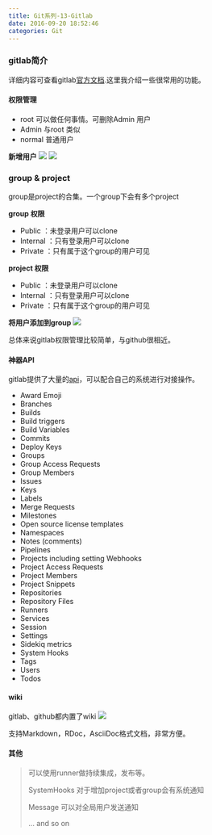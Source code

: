 ```yaml
---
title: Git系列-13-Gitlab
date: 2016-09-20 18:52:46
categories: Git
---
```

### gitlab简介

详细内容可查看gitlab[官方文档](https://doc.gitlab.cc/ce/).这里我介绍一些很常用的功能。

<!--more-->
#### 权限管理
- root 可以做任何事情。可删除Admin 用户
- Admin 与root 类似
- normal 普通用户

**新增用户**
![](https://cloud.githubusercontent.com/assets/3062921/18001935/d66f7534-6bb7-11e6-8f42-2979de244020.png)
![](https://cloud.githubusercontent.com/assets/3062921/18001937/d6ed8352-6bb7-11e6-8a44-47b190f598e0.png)
### group & project

group是project的合集。一个group下会有多个project

**group 权限**

*  Public ：未登录用户可以clone
*  Internal ：只有登录用户可以clone
*  Private ：只有属于这个group的用户可见

**project 权限**

*  Public ：未登录用户可以clone
*  Internal ：只有登录用户可以clone
*  Private ：只有属于这个group的用户可见

**将用户添加到group**
![](https://cloud.githubusercontent.com/assets/3062921/18001936/d6e5dca6-6bb7-11e6-96fa-8a0b1fc39597.png)

总体来说gitlab权限管理比较简单，与github很相近。

#### 神器API
gitlab提供了大量的[api](https://doc.gitlab.cc/ce/api/README.html)，可以配合自己的系统进行对接操作。

* Award Emoji
* Branches
* Builds
* Build triggers
* Build Variables
* Commits
* Deploy Keys
* Groups
* Group Access Requests
* Group Members
* Issues
* Keys
* Labels
* Merge Requests
* Milestones
* Open source license templates
* Namespaces
* Notes (comments)
* Pipelines
* Projects including setting Webhooks
* Project Access Requests
* Project Members
* Project Snippets
* Repositories
* Repository Files
* Runners
* Services
* Session
* Settings
* Sidekiq metrics
* System Hooks
* Tags
* Users
* Todos

#### wiki
gitlab、github都内置了wiki
![](https://cloud.githubusercontent.com/assets/3062921/18002109/9b168378-6bb8-11e6-866c-c1ee0dc28acb.png)

支持Markdown，RDoc，AsciiDoc格式文档，非常方便。

#### 其他
> 可以使用runner做持续集成，发布等。 
> 
> SystemHooks 对于增加project或者group会有系统通知
> 
> Message 可以对全局用户发送通知
> 
> ... and so on



